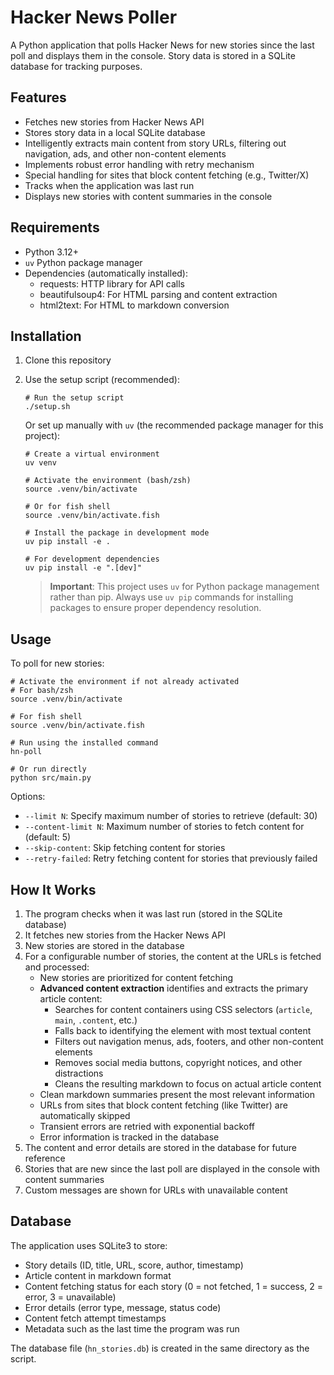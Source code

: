 # Hacker News Poller

A Python application that polls Hacker News for new stories since the last poll and displays them in the console. Story data is stored in a SQLite database for tracking purposes.

## Features

- Fetches new stories from Hacker News API
- Stores story data in a local SQLite database
- Intelligently extracts main content from story URLs, filtering out navigation, ads, and other non-content elements
- Implements robust error handling with retry mechanism
- Special handling for sites that block content fetching (e.g., Twitter/X)
- Tracks when the application was last run
- Displays new stories with content summaries in the console

## Requirements

- Python 3.12+
- `uv` Python package manager
- Dependencies (automatically installed):
  - requests: HTTP library for API calls
  - beautifulsoup4: For HTML parsing and content extraction
  - html2text: For HTML to markdown conversion

## Installation

1. Clone this repository

2. Use the setup script (recommended):
   ```
   # Run the setup script
   ./setup.sh
   ```

   Or set up manually with `uv` (the recommended package manager for this project):
   ```
   # Create a virtual environment
   uv venv
   
   # Activate the environment (bash/zsh)
   source .venv/bin/activate
   
   # Or for fish shell
   source .venv/bin/activate.fish
   
   # Install the package in development mode
   uv pip install -e .
   
   # For development dependencies
   uv pip install -e ".[dev]"
   ```

   > **Important**: This project uses `uv` for Python package management rather than pip. Always use `uv pip` commands for installing packages to ensure proper dependency resolution.

## Usage

To poll for new stories:

```
# Activate the environment if not already activated
# For bash/zsh
source .venv/bin/activate

# For fish shell
source .venv/bin/activate.fish

# Run using the installed command
hn-poll

# Or run directly
python src/main.py
```

Options:

- `--limit N`: Specify maximum number of stories to retrieve (default: 30)
- `--content-limit N`: Maximum number of stories to fetch content for (default: 5)
- `--skip-content`: Skip fetching content for stories
- `--retry-failed`: Retry fetching content for stories that previously failed

## How It Works

1. The program checks when it was last run (stored in the SQLite database)
2. It fetches new stories from the Hacker News API
3. New stories are stored in the database
4. For a configurable number of stories, the content at the URLs is fetched and processed:
   - New stories are prioritized for content fetching
   - **Advanced content extraction** identifies and extracts the primary article content:
     - Searches for content containers using CSS selectors (`article`, `main`, `.content`, etc.)
     - Falls back to identifying the element with most textual content
     - Filters out navigation menus, ads, footers, and other non-content elements
     - Removes social media buttons, copyright notices, and other distractions
     - Cleans the resulting markdown to focus on actual article content
   - Clean markdown summaries present the most relevant information
   - URLs from sites that block content fetching (like Twitter) are automatically skipped
   - Transient errors are retried with exponential backoff
   - Error information is tracked in the database
5. The content and error details are stored in the database for future reference
6. Stories that are new since the last poll are displayed in the console with content summaries
7. Custom messages are shown for URLs with unavailable content

## Database

The application uses SQLite3 to store:

- Story details (ID, title, URL, score, author, timestamp)
- Article content in markdown format
- Content fetching status for each story (0 = not fetched, 1 = success, 2 = error, 3 = unavailable)
- Error details (error type, message, status code)
- Content fetch attempt timestamps
- Metadata such as the last time the program was run

The database file (`hn_stories.db`) is created in the same directory as the script.